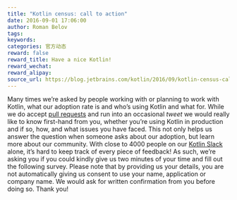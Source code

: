 ```yaml
---
title: "Kotlin census: call to action"
date: 2016-09-01 17:06:00
author: Roman Belov
tags:
keywords:
categories: 官方动态
reward: false
reward_title: Have a nice Kotlin!
reward_wechat:
reward_alipay:
source_url: https://blog.jetbrains.com/kotlin/2016/09/kotlin-census-call-to-action/
---
```


Many times we’re asked by people working with or planning to work with Kotlin, what our adoption rate is and who’s using Kotlin and what for.
While we do accept [pull requests](https://github.com/JetBrains/kotlin-web-site/blob/master/_data/companies-using-kotlin.yml) and run into an occasional <em>tweet</em> we would really like to know first-hand from you, whether you’re using Kotlin in production and if so, how, and what issues you have faced. This not only helps us answer the question when someone asks about our adoption, but learn more about our community. With close to 4000 people on our [Kotlin Slack](http://kotlinslackin.herokuapp.com/) alone, it’s hard to keep track of every piece of feedback!
As such, we’re asking you if you could kindly give us two minutes of your time and fill out the following survey. Please note that by providing us your details, you are not automatically giving us consent to use your name, application or company name. We would ask for written confirmation from you before doing so.
Thank you!
